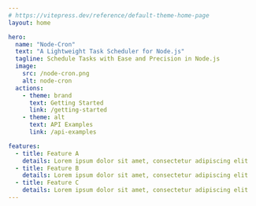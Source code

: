 ```yaml
---
# https://vitepress.dev/reference/default-theme-home-page
layout: home

hero:
  name: "Node-Cron"
  text: "A Lightweight Task Scheduler for Node.js"
  tagline: Schedule Tasks with Ease and Precision in Node.js
  image:
    src: /node-cron.png
    alt: node-cron
  actions:
    - theme: brand
      text: Getting Started
      link: /getting-started
    - theme: alt
      text: API Examples
      link: /api-examples

features:
  - title: Feature A
    details: Lorem ipsum dolor sit amet, consectetur adipiscing elit
  - title: Feature B
    details: Lorem ipsum dolor sit amet, consectetur adipiscing elit
  - title: Feature C
    details: Lorem ipsum dolor sit amet, consectetur adipiscing elit
---
```


